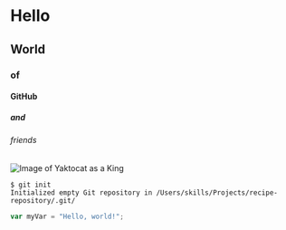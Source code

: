 # Hello
## World
### of
#### GitHub
##### and
###### friends

![Image of Yaktocat as a King](https://octodex.github.com/images/yaktocat.png)

```
$ git init
Initialized empty Git repository in /Users/skills/Projects/recipe-repository/.git/
```

 ``` javascript
var myVar = "Hello, world!";
```
